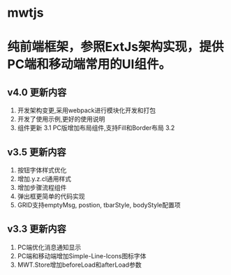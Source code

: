 # mwtjs
纯前端框架，参照ExtJs架构实现，提供PC端和移动端常用的UI组件。
============================================================

v4.0 更新内容
------------------------------------------------------------
1. 开发架构变更,采用webpack进行模块化开发和打包
2. 开发了使用示例,更好的使用说明
3. 组件更新
  3.1 PC版增加布局组件,支持Fill和Border布局
  3.2


v3.5 更新内容
------------------------------------------------------------
1. 按钮字体样式优化
2. 增加.y.z.cl通用样式
3. 增加步骤流程组件
4. 弹出框更简单的代码实现
5. GRID支持emptyMsg, postion, tbarStyle, bodyStyle配置项

v3.3 更新内容
------------------------------------------------------------
1. PC端优化消息通知显示
2. PC端和移动端增加Simple-Line-Icons图标字体
3. MWT.Store增加beforeLoad和afterLoad参数


